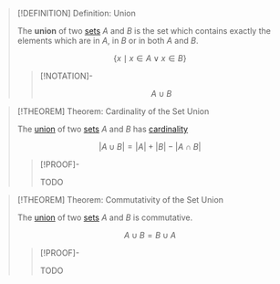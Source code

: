 >[!DEFINITION] Definition: Union
>
>The **union** of two [sets](../Set.md) $A$ and $B$ is the set which contains exactly the elements which are in $A$, in $B$ or in both $A$ and $B$.
>
>$$
>\{x \mid x\in A  \lor x\in B\}
>$$
>
>>[!NOTATION]-
>>
>>$$
>>A \cup B
>>$$
>>
>

>[!THEOREM] Theorem: Cardinality of the Set Union
>
>The [union](.md) of two [sets](../Set.md) $A$ and $B$ has [cardinality](../Cardinality/Cardinality.md)
>
>$$
>|A\cup B| = |A|+|B|-|A \cap B|
>$$
>
>>[!PROOF]-
>>
>>TODO
>>
>

>[!THEOREM] Theorem: Commutativity of the Set Union
>
>The [union](.md) of two [sets](../Set.md) $A$ and $B$ is commutative.
>
>$$
>A\cup B = B \cup A
>$$
>
>>[!PROOF]-
>>
>>TODO
>>
>